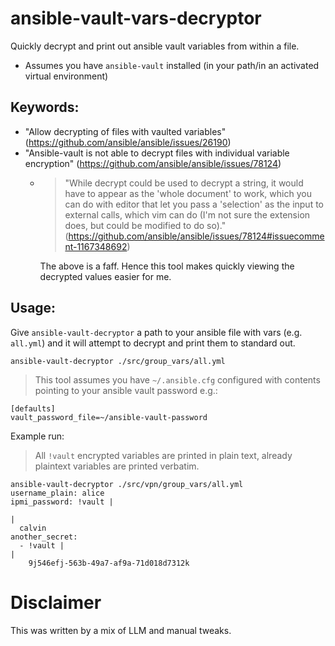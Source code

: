 # ansible-vault-vars-decryptor

Quickly decrypt and print out ansible vault variables from within a file.

- Assumes you have `ansible-vault` installed (in your path/in an activated virtual environment)

## Keywords:

- "Allow decrypting of files with vaulted variables" (https://github.com/ansible/ansible/issues/26190)
- "Ansible-vault is not able to decrypt files with individual variable encryption" (https://github.com/ansible/ansible/issues/78124)
  - > "While decrypt could be used to decrypt a string, it would have to appear as the 'whole document' to work, which you can do with editor that let you pass a 'selection' as the input to external calls, which vim can do (I'm not sure the extension does, but could be modified to do so)." (https://github.com/ansible/ansible/issues/78124#issuecomment-1167348692)
    
    The above is a faff. Hence this tool makes quickly viewing the decrypted values easier for me.


## Usage:

Give `ansible-vault-decryptor` a path to your ansible file with vars (e.g. `all.yml`) and
it will attempt to decrypt and print them to standard out.

`ansible-vault-decryptor ./src/group_vars/all.yml`

> This tool assumes you have `~/.ansible.cfg` configured with contents pointing to your ansible vault password e.g.:
  ```
  [defaults]
  vault_password_file=~/ansible-vault-password
  ```


Example run:

> All `!vault` encrypted variables are printed in plain text, already plaintext variables are printed verbatim.
```
ansible-vault-decryptor ./src/vpn/group_vars/all.yml
username_plain: alice
ipmi_password: !vault |

|
  calvin
another_secret:
  - !vault |
|
    9j546efj-563b-49a7-af9a-71d018d7312k
```


# Disclaimer

This was written by a mix of LLM and manual tweaks.